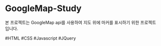 # GoogleMap-Study

본 프로젝트는 GoogleMap api를 사용하여 지도 위에 마커를 표시하기 위한 프로젝트입니다.

#HTML #CSS #Javascript #JQuery
